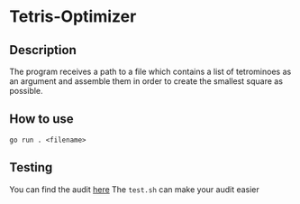 # Tetris-Optimizer

## Description
The program receives  a path to a file which contains a list of tetrominoes as an argument and assemble them in order to create the smallest square as possible.

## How to use

```
go run . <filename>
```

## Testing
You can find the audit [here](https://github.com/01-edu/public/tree/master/subjects/tetris-optimizer/audit)
The `test.sh` can make your audit easier


